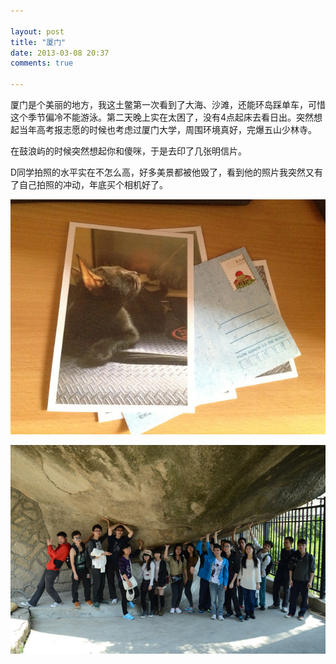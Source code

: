 ```yaml
---

layout: post
title: "厦门"
date: 2013-03-08 20:37
comments: true

---
```

厦门是个美丽的地方，我这土鳖第一次看到了大海、沙滩，还能环岛踩单车，可惜这个季节偏冷不能游泳。第二天晚上实在太困了，没有4点起床去看日出。突然想起当年高考报志愿的时候也考虑过厦门大学，周围环境真好，完爆五山少林寺。

在鼓浪屿的时候突然想起你和傻咪，于是去印了几张明信片。

D同学拍照的水平实在不怎么高，好多美景都被他毁了，看到他的照片我突然又有了自己拍照的冲动，年底买个相机好了。

![xiamen_a](/media/pic/xiamen_a.jpg)

![xiamen_b](/media/pic/xiamen_b.jpg)